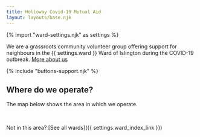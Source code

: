 ```yaml
---
title: Holloway Covid-19 Mutual Aid
layout: layouts/base.njk
---
```

{% import "ward-settings.njk" as settings %}

  We are a grassroots community volunteer group offering support for neighbours in the {{ settings.ward }} Ward of Islington during the COVID-19 outbreak.
  [More about us](/about)

{% include "buttons-support.njk" %}

 ## Where do we operate?
  The map below shows the area in which we operate. 

<div id="map"></div>
<br/>

Not in this area? [See all wards]({{ settings.ward_index_link }})

